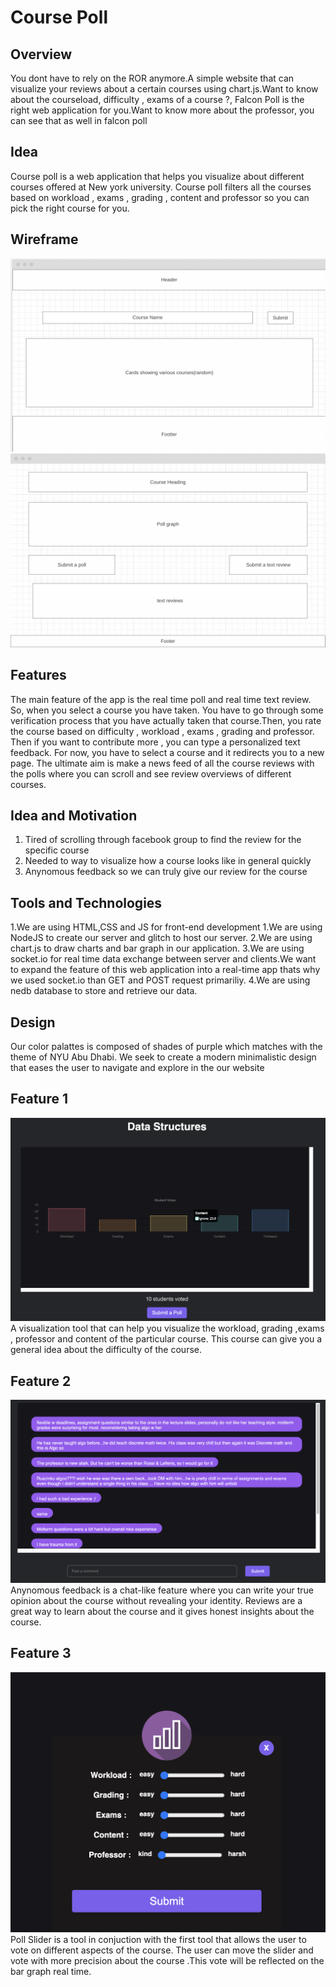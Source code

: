# Course Poll #


## Overview ##
You dont have to rely on the ROR anymore.A simple website that can visualize your reviews about a certain courses using chart.js.Want to know about the courseload, difficulty , exams of a course ?, Falcon Poll is the right web application for you.Want to know more about the professor, you can see that as well in falcon poll

## Idea ##

Course poll is a web application that helps you visualize about different courses offered at New york university. Course poll filters all the courses based on 
workload , exams , grading , content and professor so you can pick the right course for you.

## Wireframe ##
![](https://github.com/Tauke190/Connections-Lab/blob/master/Project%202%20-%20Falcon%20Poll/wireframe1.png)
![](https://github.com/Tauke190/Connections-Lab/blob/master/Project%202%20-%20Falcon%20Poll/wireframe2.png)



## Features ##
The main feature of the app is the real time poll and real time text review. So, when you select a course you have taken. You have to go through some verification process that you have actually taken that course.Then, you rate the course based on difficulty , workload , exams , grading and professor. Then if you want to contribute more , you can type a personalized text feedback. For now, you have to select a course and it redirects you to a new page. The ultimate aim is make a news feed of all the course reviews with the polls where you can scroll and see review overviews of different courses.


## Idea and Motivation ##
1. Tired of scrolling through facebook group to find the review for the specific course
2. Needed to way to visualize how a course looks like in general quickly
3. Anynomous feedback so we can truly give our review for the course


## Tools and Technologies

1.We are using HTML,CSS and JS for front-end development
1.We are using NodeJS to create our server and glitch to host our server.
2.We are using chart.js to draw charts and bar graph in our application.
3.We are using socket.io for real time data exchange between server and clients.We want to expand the feature of this web application into a real-time app thats why we used socket.io than GET and POST request primariliy.
4.We are using nedb database to store and retrieve our data.


## Design ##
Our color palattes is composed of shades of purple which matches with the theme of NYU Abu Dhabi. We seek to create a modern minimalistic design that eases the user to navigate and explore in the our website


## Feature 1 ##
![](https://github.com/Tauke190/Course-Poll/blob/master/Screen%20Shot%202022-11-12%20at%207.25.20%20PM.png)
A visualization tool that can help you visualize the workload, grading ,exams , professor and content of the particular course. This course can give you a general idea about the difficulty of the course.
## Feature 2 ##
![](https://github.com/Tauke190/Course-Poll/blob/master/Screen%20Shot%202022-11-12%20at%207.25.39%20PM.png)
Anynomous feedback is a chat-like feature where you can write your true opinion about the course without revealing your identity. Reviews are a great way to learn about the course and it gives honest insights about the course.
## Feature 3 ##
![](https://github.com/Tauke190/Course-Poll/blob/master/Screen%20Shot%202022-11-12%20at%207.26.00%20PM.png)
Poll Slider is a tool in conjuction with the first tool that allows the user to vote on different aspects of the course. The user can move the slider and vote with more precision about the course .This vote will be reflected on the bar graph real time.







